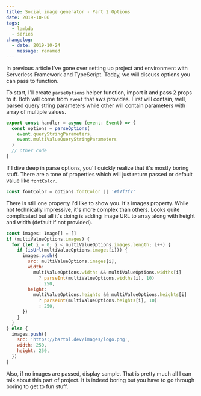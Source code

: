 ```yaml
---
title: Social image generator - Part 2 Options
date: 2019-10-06
tags:
  - lambda
  - series
changelog:
  - date: 2019-10-24
    message: renamed
---
```


In previous article I've gone over setting up project and environment with Serverless Framework and TypeScript. Today, we will discuss options you can pass to function.

To start, I'll create `parseOptions` helper function, import it and pass 2 props to it. Both will come from `event` that aws provides. First will contain, well, parsed query string parameters while other will contain parameters with array of multiple values.

```js
export const handler = async (event: Event) => {
  const options = parseOptions(
    event.queryStringParameters,
    event.multiValueQueryStringParameters
  )
  // other code
}
```

If I dive deep in parse options, you'll quickly realize that it's mostly boring stuff. There are a tone of properties which will just return passed or default value like `fontColor`.

```js
const fontColor = options.fontColor || '#f7f7f7'
```

There is still one property I'd like to show you. It's images property. While not technically impressive, it's more complex than others. Looks quite complicated but all it's doing is adding image URL to array along with height and width (default if not provided).

```js
const images: Image[] = []
if (multiValueOptions.images) {
  for (let i = 0; i < multiValueOptions.images.length; i++) {
    if (isUrl(multiValueOptions.images[i])) {
      images.push({
        src: multiValueOptions.images[i],
        width:
          multiValueOptions.widths && multiValueOptions.widths[i]
            ? parseInt(multiValueOptions.widths[i], 10)
            : 250,
        height:
          multiValueOptions.heights && multiValueOptions.heights[i]
            ? parseInt(multiValueOptions.heights[i], 10)
            : 250,
      })
    }
  }
} else {
  images.push({
    src: 'https://bartol.dev/images/logo.png',
    width: 250,
    height: 250,
  })
}
```

Also, if no images are passed, display sample. That is pretty much all I can talk about this part of project. It is indeed boring but you have to go through boring to get to fun stuff.
